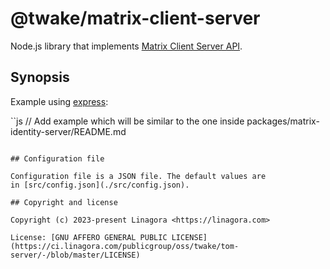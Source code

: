# @twake/matrix-client-server

Node.js library that implements
[Matrix Client Server API](https://spec.matrix.org/v1.10/client-server-api/).

## Synopsis

Example using [express](https://www.npmjs.com/package/express):

``js
 // Add example which will be similar to the one inside packages/matrix-identity-server/README.md
```

## Configuration file

Configuration file is a JSON file. The default values are
in [src/config.json](./src/config.json).

## Copyright and license

Copyright (c) 2023-present Linagora <https://linagora.com>

License: [GNU AFFERO GENERAL PUBLIC LICENSE](https://ci.linagora.com/publicgroup/oss/twake/tom-server/-/blob/master/LICENSE)
